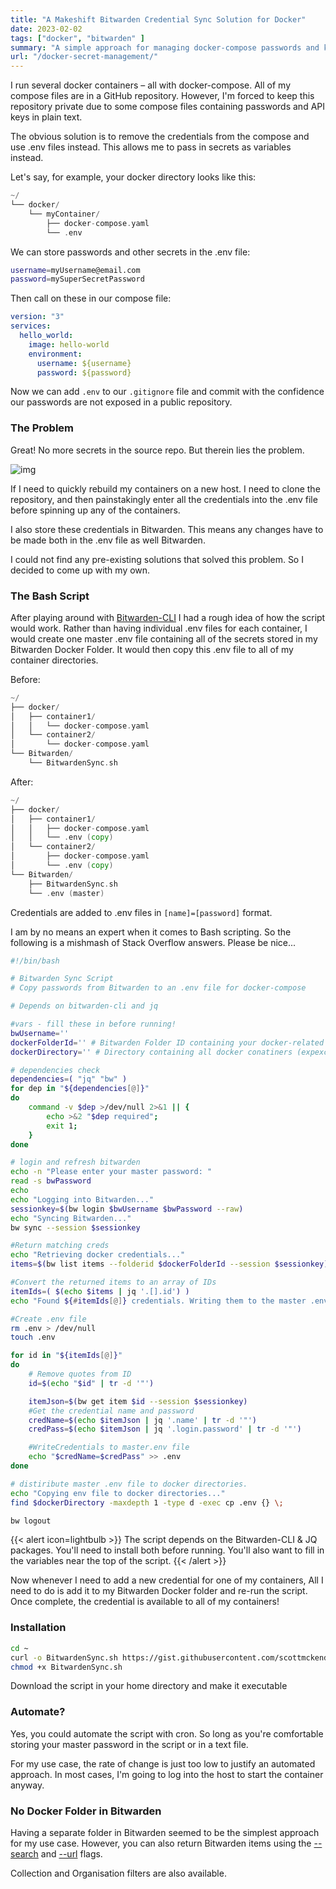 ```yaml
---
title: "A Makeshift Bitwarden Credential Sync Solution for Docker"
date: 2023-02-02
tags: ["docker", "bitwarden" ]
summary: "A simple approach for managing docker-compose passwords and keys 🔑"
url: "/docker-secret-management/"
---
```


I run several docker containers – all with docker-compose. All of my compose files are in a GitHub repository. However, I'm forced to keep this repository private due to some compose files containing passwords and API keys in plain text.

The obvious solution is to remove the credentials from the compose and use .env files instead. This allows me to pass in secrets as variables instead.

Let's say, for example, your docker directory looks like this:

```go
~/
└── docker/
    └── myContainer/
        ├── docker-compose.yaml
        └── .env
```

We can store passwords and other secrets in the .env file:

```bash
username=myUsername@email.com
password=mySuperSecretPassword
```

Then call on these in our compose file:

```yaml
version: "3"
services:
  hello_world:
    image: hello-world
    environment:
      username: ${username}
      password: ${password}
```


Now we can add `.env` to our `.gitignore` file and commit with the confidence our passwords are not exposed in a public repository.

### The Problem

Great! No more secrets in the source repo. But therein lies the problem.

![img](/img/bitwarden-creds/creds.webp)

If I need to quickly rebuild my containers on a new host. I need to clone the repository, and then painstakingly enter all the credentials into the .env file before spinning up any of the containers.

I also store these credentials in Bitwarden. This means any changes have to be made both in the .env file as well Bitwarden.

I could not find any pre-existing solutions that solved this problem. So I decided to come up with my own.

### The Bash Script

After playing around with [Bitwarden-CLI](https://bitwarden.com/help/cli/?ref=scottmckendry.tech) I had a rough idea of how the script would work. Rather than having individual .env files for each container, I would create one master .env file containing all of the secrets stored in my Bitwarden Docker Folder. It would then copy this .env file to all of my container directories.

Before:

```go
~/
├── docker/
│   ├── container1/
│   │   └── docker-compose.yaml
│   └── container2/
│       └── docker-compose.yaml
└── Bitwarden/
    └── BitwardenSync.sh
```

After:

```go
~/
├── docker/
│   ├── container1/
│   │   ├── docker-compose.yaml
│   │   └── .env (copy)
│   └── container2/
│       ├── docker-compose.yaml
│       └── .env (copy)
└── Bitwarden/
    ├── BitwardenSync.sh
    └── .env (master)
```

Credentials are added to .env files in `[name]=[password]` format.

I am by no means an expert when it comes to Bash scripting. So the following is a mishmash of Stack Overflow answers. Please be nice...

```bash
#!/bin/bash

# Bitwarden Sync Script
# Copy passwords from Bitwarden to an .env file for docker-compose

# Depends on bitwarden-cli and jq

#vars - fill these in before running!
bwUsername=''
dockerFolderId='' # Bitwarden Folder ID containing your docker-related credentials.
dockerDirectory='' # Directory containing all docker conatiners (expexcts dockerDirectory > ontiainerDir > docker-compose.yaml format.)

# dependencies check
dependencies=( "jq" "bw" )
for dep in "${dependencies[@]}"
do
    command -v $dep >/dev/null 2>&1 || { 
        echo >&2 "$dep required"; 
        exit 1; 
    }
done

# login and refresh bitwarden
echo -n "Please enter your master password: "
read -s bwPassword
echo
echo "Logging into Bitwarden..."
sessionkey=$(bw login $bwUsername $bwPassword --raw)
echo "Syncing Bitwarden..."
bw sync --session $sessionkey

#Return matching creds
echo "Retrieving docker credentials..."
items=$(bw list items --folderid $dockerFolderId --session $sessionkey)

#Convert the returned items to an array of IDs
itemIds=( $(echo $items | jq '.[].id') )
echo "Found ${#itemIds[@]} credentials. Writing them to the master .env file..." 

#Create .env file
rm .env > /dev/null
touch .env

for id in "${itemIds[@]}"
do
    # Remove quotes from ID
    id=$(echo "$id" | tr -d '"')

    itemJson=$(bw get item $id --session $sessionkey)
    #Get the credential name and password
    credName=$(echo $itemJson | jq '.name' | tr -d '"')
    credPass=$(echo $itemJson | jq '.login.password' | tr -d '"')

    #WriteCredentials to master.env file
    echo "$credName=$credPass" >> .env
done

# distiribute master .env file to docker directories.
echo "Copying env file to docker directories..."
find $dockerDirectory -maxdepth 1 -type d -exec cp .env {} \;

bw logout
```

{{< alert icon=lightbulb >}}
The script depends on the Bitwarden-CLI & JQ packages. You'll need to install both before running. You'll also want to fill in the variables near the top of the script.
{{< /alert >}}

Now whenever I need to add a new credential for one of my containers, All I need to do is add it to my Bitwarden Docker folder and re-run the script. Once complete, the credential is available to all of my containers!

### Installation

```bash
cd ~
curl -o BitwardenSync.sh https://gist.githubusercontent.com/scottmckendry/8dd2be06f99ff21efe3c39fe920555ea/raw
chmod +x BitwardenSync.sh
```

Download the script in your home directory and make it executable

### Automate?

Yes, you could automate the script with cron. So long as you're comfortable storing your master password in the script or in a text file.

For my use case, the rate of change is just too low to justify an automated approach. In most cases, I'm going to log into the host to start the container anyway.

### No Docker Folder in Bitwarden

Having a separate folder in Bitwarden seemed to be the simplest approach for my use case. However, you can also return Bitwarden items using the [--search](https://bitwarden.com/help/cli/?ref=scottmckendry.tech#list) and [--url](https://bitwarden.com/help/cli/?ref=scottmckendry.tech#list) flags.

Collection and Organisation filters are also available.
